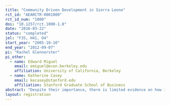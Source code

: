 ```yaml
---
title: "Community Driven Development in Sierra Leone"
rct_id: "AEARCTR-0001000"
rct_id_num: "1000"
doi: "10.1257/rct.1000-1.0"
date: "2016-03-22"
status: "completed"
jel: "F35, H41, O4"
start_year: "2005-10-10"
end_year: "2012-09-07"
pi: "Rachel Glennerster"
pi_other:
  - name: Edward Miguel
    email: emiguel@econ.berkeley.edu
    affiliation: University of California, Berkeley
  - name: Katherine Casey
    email: kecasey@stanford.edu
    affiliation: Stanford Graduate School of Business
abstract: "Despite their importance, there is limited evidence on how institutions can be strengthened. Evaluating the effects of specific reforms is complicated by the lack of exogenous variation in institutions, the difficulty of measuring institutional performance, and the temptation to ‘‘cherry pick’’ estimates from among the large number of indicators required to capture this multifaceted subject. We evaluate one attempt to make local institutions more democratic and egalitarian by imposing participation requirements for marginalized groups (including women) and test for learning-by-doing effects. We exploit the random assignment of a governance program in Sierra Leone, develop innovative real-world outcome measures, and use a pre-analysis plan (PAP) to bind our hands against data mining. The intervention studied is a ‘‘community-driven development’’ program, which has become a popular strategy for foreign aid donors. We find positive short-run effects on local public goods and economic outcomes, but no evidence for sustained impacts on collective action, decision making, or the involvement of marginalized groups, suggesting that the intervention"
layout: registration
---
```



